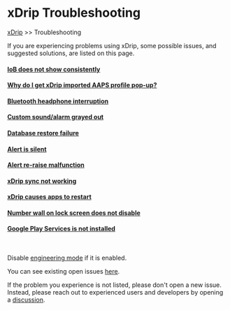 # xDrip Troubleshooting  
[xDrip](../README.md) >> Troubleshooting  
  
If you are experiencing problems using xDrip, some possible issues, and suggested solutions, are listed on this page.  
  
#### [IoB does not show consistently](./IoB_not_showing.md)
#### [Why do I get xDrip imported AAPS profile pop-up?](./AAPS_ProfileImportNotification)
#### [Bluetooth headphone interruption](./Bluetooth-headphone-interruption)
#### [Custom sound/alarm grayed out](./Custom-sound-grayed-out)
#### [Database restore failure](./Database-restore-failure)
#### [Alert is silent](./Silent-alert)
#### [Alert re-raise malfunction](./Alert-re‐raise-malfunction)
#### [xDrip sync not working](./xDrip-Sync-not-working)
#### [xDrip causes apps to restart](./RestartingApps)
#### [Number wall on lock screen does not disable](./NumberWallDisable)
#### [Google Play Services is not installed](./GooglePlayServices_NotInstalled)
  
<br/>  
  
Disable [engineering mode](Engineering-Mode.md) if it is enabled.  
  
You can see existing open issues [here](./Issues).  
  
If the problem you experience is not listed, please don't open a new issue.  Instead, please reach out to experienced users and developers by opening a [discussion](https://github.com/NightscoutFoundation/xDrip/discussions).    
  
